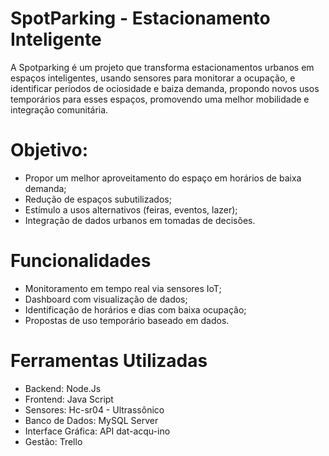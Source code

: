 # SpotParking - Estacionamento Inteligente

A Spotparking é um projeto que transforma estacionamentos urbanos em espaços inteligentes, usando sensores para monitorar a ocupação, e identificar períodos de ociosidade e baiza demanda, propondo novos usos temporários para esses espaços, promovendo uma melhor mobilidade e integração comunitária.

# Objetivo:
- Propor um melhor aproveitamento do espaço em horários de baixa demanda;
- Redução de espaços subutilizados;
- Estímulo a usos alternativos (feiras, eventos, lazer);
- Integração de dados urbanos em tomadas de decisões.

# Funcionalidades
- Monitoramento em tempo real via sensores IoT;
- Dashboard com visualização de dados;
- Identificação de horários e dias com baixa ocupação;
- Propostas de uso temporário baseado em dados.

# Ferramentas Utilizadas

- Backend: Node.Js
- Frontend: Java Script
- Sensores: Hc-sr04 - Ultrassônico
- Banco de Dados: MySQL Server
- Interface Gráfica: API dat-acqu-ino
- Gestão: Trello


